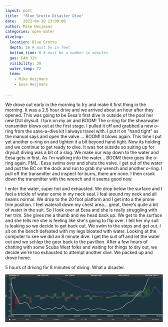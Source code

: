 ```yaml
---
layout: post
title:  "Blue Grotto Disaster Dive"
date:   2022-04-30 13:00:00
author: Mike Heijmans
categories: open-water
divelog:
  location: Blue Grotto
  depth: 26 # must be in feet
  bottom_time: 8 # must be a number in minutes
  gas: EAN 32%
  visibility: 30
  water_temp: 72
  team:
    - Mike Heijmans
    - Eesa Heijmans

---
```


We drove out early in the morning to try and make it first thing in the morning. It was a 2.5 hour drive and we arrived about an hour after they opened. This was going to be Eesa's first dive in outside of the pool her new DUI drysuit. I turn on my air and BOOM! The o-ring for the shearwater transmitter blows out at the first stage. I pulled it off and grabbed a new o-ring from the save-a-dive kit I always travel with. I put it on "hand tight" as the manual says and open the valve.... BOOM! it blows again. This time I put yet another o-ring on and tighten it a bit beyond hand tight. Now its holding and we continue to get ready to dive. It was hot outside so suiting up for drysuit diving was a bit of a slog. We make our way down to the water and Eesa gets in first. As I'm walking into the water... BOOM! there goes the o-ring again. FML.. Eesa swims over and shuts the valve. I get out of the water and put the BC on the dock and run to grab my wrench and another o-ring. I pull off the transmitter and inspect for burrs, there are none. I then crank down the transmitter with the wrench and it seems good now. 

I enter the water, super hot and exhausted. We drop below the surface and I feel a trickle of water come in my neck seal. I feal around my neck and all seams normal. We drop to the 20 foot platform and I get into a the prone trim position. I feel waterall down my chest area... great, there's quite a bit of water in the suit. So I look over at Eesa and she is really struggling with her trim. She gives me a thumb and we head back up. We get to the surface and she tells me she is feeling like she's going to flip over. I tell her my suit is leaking so we decide to get back out. We swim to the steps and get out. I sit on the bench defeated with my legs bloated with water. Looking at the computer to see we did an 8 minute dive. I get the suit off and let the water out and we schlep the gear back to the pavillion. After a few hours of chatting with some Scuba West folks and waiting for things to dry out, we decide we're too exhausted to attempt another dive. We packed up and drove home.

5 hours of driving for 8 minutes of diving. What a disaster.

<img width="800px" src="/imgs/dive-38-perdix.png"/>